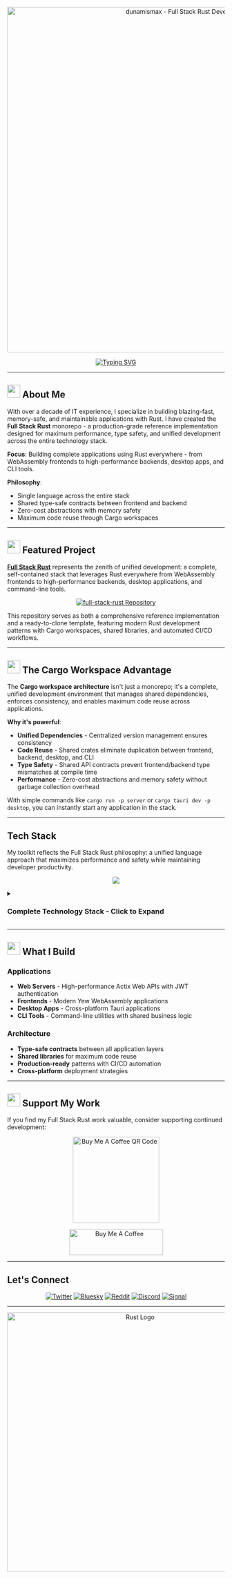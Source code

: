 <p align="center">
  <img src="https://github.com/dunamismax/full-stack-rust/blob/main/assets/rust-wallpaper-crab-new.png" alt="dunamismax - Full Stack Rust Developer" width="800"/>
</p>

<p align="center">
  <a href="https://github.com/dunamismax/full-stack-rust">
    <img src="https://readme-typing-svg.demolab.com/?font=Fira+Code&size=24&pause=1000&color=CE422B&center=true&vCenter=true&width=800&lines=IT+Director+%7C+Rust+Developer;Creator+of+Full+Stack+Rust;Actix+Web+%2B+Yew+%2B+SeaORM;Zero+JavaScript%2C+Maximum+Performance;Clone%2C+Configure%2C+and+Deploy!" alt="Typing SVG" />
  </a>
</p>

---

## <img src="https://github.com/dunamismax/full-stack-rust/blob/main/assets/rust-logo-solo.png" width="30" height="30"> About Me

With over a decade of IT experience, I specialize in building blazing-fast, memory-safe, and maintainable applications with Rust. I have created the **Full Stack Rust** monorepo - a production-grade reference implementation designed for maximum performance, type safety, and unified development across the entire technology stack.

**Focus**: Building complete applications using Rust everywhere - from WebAssembly frontends to high-performance backends, desktop apps, and CLI tools.

**Philosophy**:

- Single language across the entire stack
- Shared type-safe contracts between frontend and backend
- Zero-cost abstractions with memory safety
- Maximum code reuse through Cargo workspaces

---

## <img src="https://github.com/dunamismax/full-stack-rust/blob/main/assets/rust-crab-solo.png" width="30" height="30"> Featured Project

**[Full Stack Rust](https://github.com/dunamismax/full-stack-rust)** represents the zenith of unified development: a complete, self-contained stack that leverages Rust everywhere from WebAssembly frontends to high-performance backends, desktop applications, and command-line tools.

<p align="center">
  <a href="https://github.com/dunamismax/full-stack-rust">
    <img src="https://github-readme-stats.vercel.app/api/pin/?username=dunamismax&repo=full-stack-rust&theme=dracula&show_owner=true" alt="full-stack-rust Repository" />
  </a>
</p>

This repository serves as both a comprehensive reference implementation and a ready-to-clone template, featuring modern Rust development patterns with Cargo workspaces, shared libraries, and automated CI/CD workflows.

---

## <img src="https://github.com/dunamismax/full-stack-rust/blob/main/assets/rust-crab-solo.png" width="30" height="30"> The Cargo Workspace Advantage

The **Cargo workspace architecture** isn't just a monorepo; it's a complete, unified development environment that manages shared dependencies, enforces consistency, and enables maximum code reuse across applications.

**Why it's powerful**:

- **Unified Dependencies** - Centralized version management ensures consistency
- **Code Reuse** - Shared crates eliminate duplication between frontend, backend, desktop, and CLI
- **Type Safety** - Shared API contracts prevent frontend/backend type mismatches at compile time
- **Performance** - Zero-cost abstractions and memory safety without garbage collection overhead

With simple commands like `cargo run -p server` or `cargo tauri dev -p desktop`, you can instantly start any application in the stack.

---

## Tech Stack

My toolkit reflects the Full Stack Rust philosophy: a unified language approach that maximizes performance and safety while maintaining developer productivity.

<p align="center">
  <a href="https://skillicons.dev">
    <img src="https://skillicons.dev/icons?i=rust,wasm,actix,sqlite,tauri,html,css,linux,ubuntu" />
  </a>
</p>

<details>
<summary><h3>Complete Technology Stack - Click to Expand</h3></summary>

This framework is designed for building high-performance, reliable, and maintainable applications using Rust across the entire stack. It prioritizes developer ergonomics, type safety, and a unified ecosystem, enabling you to go from frontend to deployment with a single language. It is engineered for building everything from dynamic web applications and APIs to powerful command-line and terminal tools.

---

### **Frontend: A Reactive, WebAssembly-Powered UI**

This frontend architecture leverages WebAssembly (WASM) to run native Rust code directly in the browser, delivering rich, interactive user experiences with near-native performance.

- [**Yew**](https://yew.rs/docs/getting-started):
  - **Role:** Component-Based Frontend Framework.
  - **Description:** Yew is a modern Rust framework for creating multi-threaded front-end web apps using WebAssembly. It features a component-based model and an `html!` macro similar to JSX, making it familiar for developers with a background in frameworks like React.
- [**Tauri**](https://tauri.app/v1/guides/):
  - **Role:** Cross-Platform Application Toolkit.
  - **Description:** Tauri packages your Yew web frontend into a lightweight, secure, and fast desktop application. It provides the native shell for your UI, enabling access to system resources, creating installers, and managing application updates for Windows, macOS, and Linux.
- [**Stylist**](https://docs.rs/stylist/latest/stylist/):
  - **Role:** CSS-in-Rust Styling.
  - **Description:** Stylist provides a type-safe, component-scoped styling solution for Rust-based WebAssembly applications. It integrates directly with Yew via a feature flag and allows you to write CSS within your components for co-located and maintainable styles.

---

### **Backend: High-Performance & Asynchronous**

This backend foundation is optimized for speed, memory safety, and high concurrency, built on Rust's powerful asynchronous ecosystem.

- [**Actix Web**](https://actix.rs/docs/):
  - **Role:** Powerful & Pragmatic Web Framework.
  - **Description:** A high-performance framework for building APIs and web services. Built on the actor model, Actix Web is capable of handling a massive number of concurrent connections with minimal resource usage, making it perfect for demanding backend services.
- [**Tokio**](https://tokio.rs/tokio/tutorial):
  - **Role:** Asynchronous Runtime.
  - **Description:** Tokio is the de-facto standard for writing asynchronous applications in Rust. It provides the non-blocking I/O platform, task scheduler, and utilities that power the entire backend, from Actix Web to database clients.
- [**Serde**](https://serde.rs/):
  - **Role:** Robust Data Serialization & Deserialization.
  - **Description:** A powerful and generic framework for converting Rust data structures to and from formats like JSON, BSON, and more. Serde is the essential tool for handling data in any modern web application.

---

### **Database & Data Handling**

This data layer is designed for reliability and seamless integration with the Rust ecosystem, offering choices for both development and production.

- [**SeaORM**](https://www.sea-ql.org/SeaORM/docs/internal-architecture/architecture):
  - **Role:** Relational ORM.
  - **Description:** A dynamic and flexible Object-Relational Mapper that helps you work with databases in an idiomatic Rust fashion. It reduces boilerplate and prevents common errors by mapping database tables to Rust structs.
- [**SQLite (via `sea-orm`'s driver)**](https://www.sqlite.org/docs.html):
  - **Role:** Embedded Database.
  - **Description:** A self-contained, file-based SQL database that requires no setup. It is the ideal choice for rapid development, testing, and applications that require an embedded database.

---

### **Authentication & Security**

A direct and explicit approach to security, providing robust tools to control the authentication and authorization flow in your application.

- [**actix-web-grants**](https://docs.rs/actix-web-grants/latest/actix_web_grants/):
  - **Role:** Flexible Authorization for Actix Web.
  - **Description:** Provides a flexible authorization layer to protect endpoints based on user roles and permissions. It can be integrated with various authentication schemes.
- [**jsonwebtoken**](https://docs.rs/jsonwebtoken/latest/jsonwebtoken/):
  - **Role:** Stateless JWT Authentication.
  - **Description:** A crate for creating and verifying JSON Web Tokens (JWTs), the standard for implementing stateless authentication in modern APIs. This is a powerful alternative to traditional session management.
- [**actix-identity**](https://docs.rs/actix-identity/latest/actix_identity/) & [**actix-session**](https://docs.rs/actix-session/latest/actix_session/):
  - **Role:** Session Management and User Identity.
  - **Description:** These middlewares work together to manage stateful user sessions and associate an identity with incoming requests, providing a robust foundation for traditional, cookie-based authentication.
- [**argon2**](https://docs.rs/argon2/latest/argon2/):
  - **Role:** Industry-Standard Password Hashing.
  - **Description:** A crate for securely hashing passwords using the Argon2 algorithm, the winner of the Password Hashing Competition, ensuring that user credentials are protected.

---

### **Development Workflow & Quality**

A cutting-edge Rust development environment emphasizing speed, correctness, and an efficient developer experience.

- [**cargo**](https://doc.rust-lang.org/cargo/):
  - **Role:** All-in-One Project & Package Manager.
  - **Description:** The official build tool and package manager for Rust. Cargo handles dependency management, compilation, testing, publishing, and more, serving as the cornerstone of the development workflow.
- [**Trunk**](https://trunkrs.dev/):
  - **Role:** WASM Web Application Bundler.
  - **Description:** The recommended tool for building and packaging Yew applications. Trunk simplifies the development workflow by managing your `index.html` file, handling asset bundling (CSS, images), and providing a live-reloading development server.
- [**clippy**](https://doc.rust-lang.org/clippy/):
  - **Role:** Blazing-Fast Rust Linter.
  - **Description:** An official collection of lints that catches common mistakes and improves your Rust code, ensuring it is idiomatic, performant, and correct.
- [**rustfmt**](https://rust-lang.github.io/rustfmt/):
  - **Role:** Code Formatter.
  - **Description:** A tool for automatically formatting Rust code to a community-agreed-upon style, ensuring consistency across the entire codebase.
- [**rstest**](https://docs.rs/rstest/latest/rstest/):
  - **Role:** Fixture-Based Test Framework.
  - **Description:** Enhances Rust's built-in testing capabilities by providing fixtures and parameterized/table-based testing, making your tests cleaner, more powerful, and easier to maintain.

---

### **Configuration & Error Handling**

A robust foundation for managing application configuration and handling errors gracefully.

- [**Figment**](https://docs.rs/figment/latest/figment/):
  - **Role:** Layered Application Configuration.
  - **Description:** A powerful configuration library that can merge settings from multiple sources—such as files (TOML, JSON), environment variables, and defaults—into a single, type-safe configuration struct.
- [**anyhow**](https://docs.rs/anyhow/latest/anyhow/):
  - **Role:** Flexible Application-Level Error Handling.
  - **Description:** Provides a simple and ergonomic way to handle errors in application code. It is ideal for cases where you need to easily propagate errors up the call stack without defining custom error types for every possible failure.
- [**thiserror**](https://docs.rs/thiserror/latest/thiserror/):
  - **Role:** Granular Library-Level Error Handling.
  - **Description:** A procedural macro for creating detailed, specific error types with minimal boilerplate. It is perfect for library authors or for situations where you need to distinguish between different kinds of errors programmatically.

---

### **CLI & TUI Applications**

Extend your reach beyond the web with powerful and performant native applications for the terminal.

- [**clap**](https://docs.rs/clap/latest/clap/):
  - **Role:** Powerful Command-Line Argument Parsing.
  - **Description:** The go-to library for building feature-rich and user-friendly command-line interfaces (CLIs). Clap allows you to define arguments, flags, and subcommands with a simple declarative or builder API.
- [**Ratatui**](https://ratatui.rs/tutorials/):
  - **Role:** Rich Text-Based User Interfaces (TUIs).
  - **Description:** A library for creating complex and interactive terminal applications. Ratatui provides a rich set of widgets and a flexible layout system, making it the perfect tool for building professional TUIs.

---

### **Deployment & Observability**

A lightweight, secure, and fully self-reliant deployment architecture designed for simplicity, control, and production-grade monitoring.

- [**Alpine Linux (with a static Rust build)**](https://www.alpinelinux.org/about/):
  - **Role:** Secure & Minimalist Host OS.
  - **Description:** A security-focused and resource-efficient Linux distribution that serves as an ideal small-footprint base for a statically linked Rust binary, minimizing the attack surface of your deployment.
- [**Caddy**](https://caddyserver.com/docs/):
  - **Role:** High-Performance Reverse Proxy.
  - **Description:** A powerful web server that can serve as a reverse proxy, handle automatic TLS termination (HTTPS), and load balance requests to your Rust application. Caddy is renowned for its simplicity and security.
- [**systemd**](https://www.freedesktop.org/software/systemd/man/latest/systemd.service.html):
  - **Role:** Native Process Management.
  - **Description:** The standard init system in most modern Linux distributions. You can use simple `.service` files to manage your compiled Rust application, ensuring it runs on startup and is restarted automatically on failure.
- [**Tracing**](https://docs.rs/tracing/latest/tracing/):
  - **Role:** Application-Level Observability.
  - **Description:** A modern framework for instrumenting Rust programs to collect structured, event-based diagnostic information. Use it with `tracing-subscriber` to log events to the console or export them to observability platforms like Jaeger or Datadog for production-grade monitoring.

</details>

---

## <img src="https://github.com/dunamismax/full-stack-rust/blob/main/assets/rust-crab-solo.png" width="30" height="30"> What I Build

### Applications

- **Web Servers** - High-performance Actix Web APIs with JWT authentication
- **Frontends** - Modern Yew WebAssembly applications
- **Desktop Apps** - Cross-platform Tauri applications
- **CLI Tools** - Command-line utilities with shared business logic

### Architecture

- **Type-safe contracts** between all application layers
- **Shared libraries** for maximum code reuse
- **Production-ready** patterns with CI/CD automation
- **Cross-platform** deployment strategies

---

## <img src="https://github.com/dunamismax/full-stack-rust/blob/main/assets/rust-crab-solo.png" width="30" height="30"> Support My Work

If you find my Full Stack Rust work valuable, consider supporting continued development:

<p align="center">
  <a href="https://www.buymeacoffee.com/dunamismax" target="_blank">
    <img src="https://github.com/dunamismax/full-stack-rust/blob/main/assets/buy-me-coffee-qr.png" alt="Buy Me A Coffee QR Code" width="200"/>
  </a>
</p>

<p align="center">
  <a href="https://www.buymeacoffee.com/dunamismax" target="_blank">
    <img src="https://cdn.buymeacoffee.com/buttons/v2/default-yellow.png" alt="Buy Me A Coffee" style="height: 60px !important;width: 217px !important;" />
  </a>
</p>

---

## Let's Connect

<p align="center">
  <a href="https://twitter.com/dunamismax" target="_blank"><img src="https://img.shields.io/badge/Twitter-%231DA1F2.svg?&style=for-the-badge&logo=twitter&logoColor=white" alt="Twitter"></a>
  <a href="https://bsky.app/profile/dunamismax.bsky.social" target="_blank"><img src="https://img.shields.io/badge/Bluesky-blue?style=for-the-badge&logo=bluesky&logoColor=white" alt="Bluesky"></a>
  <a href="https://reddit.com/user/dunamismax" target="_blank"><img src="https://img.shields.io/badge/Reddit-%23FF4500.svg?&style=for-the-badge&logo=reddit&logoColor=white" alt="Reddit"></a>
  <a href="https://discord.com/users/dunamismax" target="_blank"><img src="https://img.shields.io/badge/Discord-dunamismax-7289DA.svg?style=for-the-badge&logo=discord&logoColor=white" alt="Discord"></a>
  <a href="https://signal.me/#p/+dunamismax.66" target="_blank"><img src="https://img.shields.io/badge/Signal-dunamismax.66-3A76F0.svg?style=for-the-badge&logo=signal&logoColor=white" alt="Signal"></a>
</p>

---

<p align="center">
  <img src="https://github.com/dunamismax/full-stack-rust/blob/main/assets/rust-logo-title-wide.jpg" alt="Rust Logo" width="600"/>
</p>
